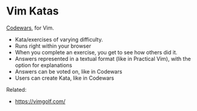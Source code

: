 # Vim Katas

[Codewars](https://codewars.com), for Vim.

- Kata/exercises of varying difficulty. 
- Runs right within your browser
- When you complete an exercise, you get to see how others did it. 
- Answers represented in a textual format (like in Practical Vim), with the option for explanations
- Answers can be voted on, like in Codewars
- Users can create Kata, like in Codewars 

Related: 

- https://vimgolf.com/
